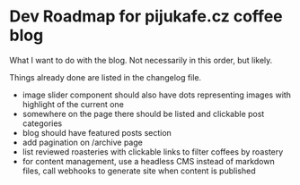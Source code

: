 # Dev Roadmap for pijukafe.cz coffee blog

What I want to do with the blog. Not necessarily in this order, but likely.

Things already done are listed in the changelog file.

- image slider component should also have dots representing images with highlight of the current one
- somewhere on the page there should be listed and clickable post categories
- blog should have featured posts section
- add pagination on /archive page
- list reviewed roasteries with clickable links to filter coffees by roastery
- for content management, use a headless CMS instead of markdown files, call webhooks to generate site when content is published
